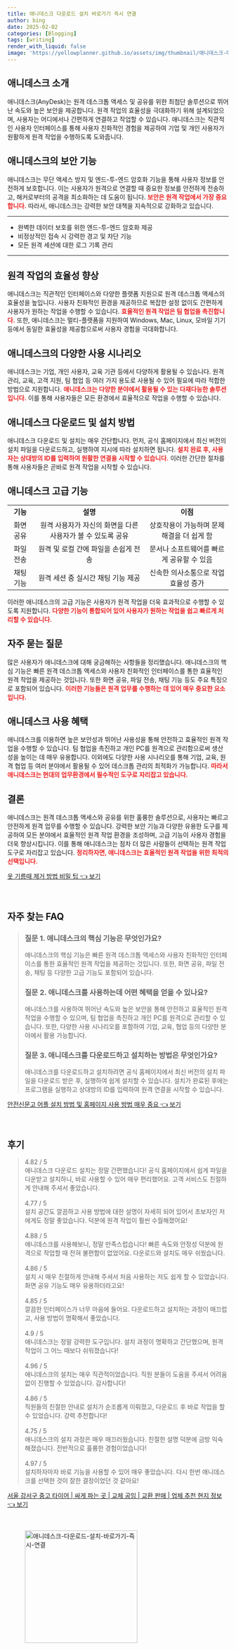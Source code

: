 ```yaml
---
title: 애니데스크 다운로드 설치 바로가기 즉시 연결
author: bing
date: 2025-02-02
categories: [Blogging]
tags: [writing]
render_with_liquid: false
image: 'https://yellowplanner.github.io/assets/img/thumbnail/애니데스크-다운로드-설치-바로가기-즉시-연결.webp'
---
```



<h2 id='애니데스크_소개'>애니데스크 소개</h2>

<p>애니데스크(AnyDesk)는 원격 데스크톱 액세스 및 공유를 위한 최첨단 솔루션으로 뛰어난 속도와 높은 보안을 제공합니다. 원격 작업의 효율성을 극대화하기 위해 설계되었으며, 사용자는 어디에서나 간편하게 연결하고 작업할 수 있습니다. 애니데스크는 직관적인 사용자 인터페이스를 통해 사용자 친화적인 경험을 제공하여 기업 및 개인 사용자가 원활하게 원격 작업을 수행하도록 도와줍니다.</p>

<h2 id='보안_기능'>애니데스크의 보안 기능</h2>

<p>애니데스크는 무단 액세스 방지 및 엔드-투-엔드 암호화 기능을 통해 사용자 정보를 안전하게 보호합니다. 이는 사용자가 원격으로 연결할 때 중요한 정보를 안전하게 전송하고, 해커로부터의 공격을 최소화하는 데 도움이 됩니다. <b><span style="color: #ee2323;">보안은 원격 작업에서 가장 중요합니다.</span></b> 따라서, 애니데스크는 강력한 보안 대책을 지속적으로 강화하고 있습니다.</p>

<hr />

<ul>
    <li>완벽한 데이터 보호를 위한 엔드-투-엔드 암호화 제공</li>
    <li>비정상적인 접속 시 강력한 경고 및 차단 기능</li>
    <li>모든 원격 세션에 대한 로그 기록 관리</li>
</ul>

<hr />

<h2 id='원격_작업_효율성'>원격 작업의 효율성 향상</h2>

<p>애니데스크는 직관적인 인터페이스와 다양한 플랫폼 지원으로 원격 데스크톱 액세스의 효율성을 높입니다. 사용자 친화적인 환경을 제공하므로 복잡한 설정 없이도 간편하게 사용자가 원하는 작업을 수행할 수 있습니다. <b><span style="color: #ee2323;">효율적인 원격 작업은 팀 협업을 촉진합니다.</span></b> 또한, 애니데스크는 멀티-플랫폼을 지원하여 Windows, Mac, Linux, 모바일 기기 등에서 동일한 효율성을 제공함으로써 사용자 경험을 극대화합니다.</p>

<h2 id='다양한_사용_시나리오'>애니데스크의 다양한 사용 시나리오</h2>

<p>애니데스크는 기업, 개인 사용자, 교육 기관 등에서 다양하게 활용될 수 있습니다. 원격 관리, 교육, 고객 지원, 팀 협업 등 여러 가지 용도로 사용될 수 있어 필요에 따라 적합한 방법으로 지원합니다. <b><span style="color: #ee2323;">애니데스크는 다양한 분야에서 활용될 수 있는 다재다능한 솔루션입니다.</span></b> 이를 통해 사용자들은 모든 환경에서 효율적으로 작업을 수행할 수 있습니다.</p>

<h2 id='다운로드_설치_방법'>애니데스크 다운로드 및 설치 방법</h2>

<p>애니데스크 다운로드 및 설치는 매우 간단합니다. 먼저, 공식 홈페이지에서 최신 버전의 설치 파일을 다운로드하고, 실행하여 지시에 따라 설치하면 됩니다. <b><span style="color: #ee2323;">설치 완료 후, 사용자는 상대방의 ID를 입력하여 원활한 연결을 시작할 수 있습니다.</span></b> 이러한 간단한 절차를 통해 사용자들은 곧바로 원격 작업을 시작할 수 있습니다.</p>

<h2 id='고급_기능'>애니데스크 고급 기능</h2>

<table>
    <tr>
        <td style="text-align: center; height: 17px;"><b>기능</b></td>
        <td style="text-align: center; height: 17px;"><b>설명</b></td>
        <td style="text-align: center; height: 17px;"><b>이점</b></td>
    </tr>
    <tr>
        <td style="text-align: center; height: 17px;">화면 공유</td>
        <td style="text-align: center; height: 17px;">원격 사용자가 자신의 화면을 다른 사용자가 볼 수 있도록 공유</td>
        <td style="text-align: center; height: 17px;">상호작용이 가능하며 문제 해결을 더 쉽게 함</td>
    </tr>
    <tr>
        <td style="text-align: center; height: 17px;">파일 전송</td>
        <td style="text-align: center; height: 17px;">원격 및 로컬 간에 파일을 손쉽게 전송</td>
        <td style="text-align: center; height: 17px;">문서나 소프트웨어를 빠르게 공유할 수 있음</td>
    </tr>
    <tr>
        <td style="text-align: center; height: 17px;">채팅 기능</td>
        <td style="text-align: center; height: 17px;">원격 세션 중 실시간 채팅 기능 제공</td>
        <td style="text-align: center; height: 17px;">신속한 의사소통으로 작업 효율성 증가</td>
    </tr>
</table>

<p>이러한 애니데스크의 고급 기능은 사용자가 원격 작업을 더욱 효과적으로 수행할 수 있도록 지원합니다. <b><span style="color: #ee2323;">다양한 기능이 통합되어 있어 사용자가 원하는 작업을 쉽고 빠르게 처리할 수 있습니다.</span></b></p>

<h2 id='자주_묻는_질문'>자주 묻는 질문</h2>

<p>많은 사용자가 애니데스크에 대해 궁금해하는 사항들을 정리했습니다. 애니데스크의 핵심 기능은 빠른 원격 데스크톱 액세스와 사용자 친화적인 인터페이스를 통한 효율적인 원격 작업을 제공하는 것입니다. 또한 화면 공유, 파일 전송, 채팅 기능 등도 주요 특징으로 포함되어 있습니다. <b><span style="color: #ee2323;">이러한 기능들은 원격 업무를 수행하는 데 있어 매우 중요한 요소입니다.</span></b></p>

<h2 id='사용_혜택'>애니데스크 사용 혜택</h2>

<p>애니데스크를 이용하면 높은 보안성과 뛰어난 사용성을 통해 안전하고 효율적인 원격 작업을 수행할 수 있습니다. 팀 협업을 촉진하고 개인 PC를 원격으로 관리함으로써 생산성을 높이는 데 매우 유용합니다. 이외에도 다양한 사용 시나리오를 통해 기업, 교육, 원격 협업 등 여러 분야에서 활용될 수 있어 데스크톱 관리의 최적화가 가능합니다. <b><span style="color: #ee2323;">따라서 애니데스크는 현대의 업무환경에서 필수적인 도구로 자리잡고 있습니다.</span></b></p>

<h2 id='결론'>결론</h2>

<p>애니데스크는 원격 데스크톱 액세스와 공유를 위한 훌륭한 솔루션으로, 사용자는 빠르고 안전하게 원격 업무를 수행할 수 있습니다. 강력한 보안 기능과 다양한 유용한 도구를 제공하여 모든 분야에서 효율적인 원격 작업 환경을 조성하며, 고급 기능이 사용자 경험을 더욱 향상시킵니다. 이를 통해 애니데스크는 점차 더 많은 사람들이 선택하는 원격 작업 도구로 자리잡고 있습니다. <b><span style="color: #ee2323;">정리하자면, 애니데스크는 효율적인 원격 작업을 위한 최적의 선택입니다.</span></b></p>


<p><a class="click-button" title="옷 기름때 제거 방법 비밀 팁" href="https://yellowplanner.github.io/posts/%EC%98%B7-%EA%B8%B0%EB%A6%84%EB%95%8C-%EC%A0%9C%EA%B1%B0-%EB%B0%A9%EB%B2%95-%EB%B9%84%EB%B0%80-%ED%8C%81/" rel="dofollow">옷 기름때 제거 방법 비밀 팁 👈 보기</a></p><br>
<h2 id='자주_찾는_FAQ'>자주 찾는 FAQ</h2>
<div itemscope="" itemtype="https://schema.org/FAQPage">
<blockquote>
<div itemscope="" itemprop="mainEntity" itemtype="https://schema.org/Question">
<h3 itemprop="name">질문 1. 애니데스크의 핵심 기능은 무엇인가요?</h3>
<div itemscope="" itemprop="acceptedAnswer" itemtype="https://schema.org/Answer">
<span itemprop="text">
<p>애니데스크의 핵심 기능은 빠른 원격 데스크톱 액세스와 사용자 친화적인 인터페이스를 통한 효율적인 원격 작업을 제공하는 것입니다. 또한, 화면 공유, 파일 전송, 채팅 등 다양한 고급 기능도 포함되어 있습니다.</p>
</span>
</div>
</div>
<div itemscope="" itemprop="mainEntity" itemtype="https://schema.org/Question">
<h3 itemprop="name">질문 2. 애니데스크를 사용하는데 어떤 혜택을 얻을 수 있나요?</h3>
<div itemscope="" itemprop="acceptedAnswer" itemtype="https://schema.org/Answer">
<span itemprop="text">
<p>애니데스크를 사용하여 뛰어난 속도와 높은 보안을 통해 안전하고 효율적인 원격 작업을 수행할 수 있으며, 팀 협업을 촉진하고 개인 PC를 원격으로 관리할 수 있습니다. 또한, 다양한 사용 시나리오를 포함하여 기업, 교육, 협업 등의 다양한 분야에서 활용 가능합니다.</p>
</span>
</div>
</div>
<div itemscope="" itemprop="mainEntity" itemtype="https://schema.org/Question">
<h3 itemprop="name">질문 3. 애니데스크를 다운로드하고 설치하는 방법은 무엇인가요?</h3>
<div itemscope="" itemprop="acceptedAnswer" itemtype="https://schema.org/Answer">
<span itemprop="text">
<p>애니데스크를 다운로드하고 설치하려면 공식 홈페이지에서 최신 버전의 설치 파일을 다운로드 받은 후, 실행하여 쉽게 설치할 수 있습니다. 설치가 완료된 후에는 프로그램을 실행하고 상대방의 ID를 입력하여 원격 연결을 시작할 수 있습니다.</p>
</span>
</div>
</div>
</blockquote>
</div>
<p><a class="click-button" title="안전신문고 어플 설치 방법 및 홈페이지 사용 방법 매우 중요" href="https://yellowplanner.github.io/posts/%EC%95%88%EC%A0%84%EC%8B%A0%EB%AC%B8%EA%B3%A0-%EC%96%B4%ED%94%8C-%EC%84%A4%EC%B9%98-%EB%B0%A9%EB%B2%95-%EB%B0%8F-%ED%99%88%ED%8E%98%EC%9D%B4%EC%A7%80-%EC%82%AC%EC%9A%A9-%EB%B0%A9%EB%B2%95-%EB%A7%A4%EC%9A%B0-%EC%A4%91%EC%9A%94/" rel="dofollow">안전신문고 어플 설치 방법 및 홈페이지 사용 방법 매우 중요 👈 보기</a></p><br>
<h2 id='후기'>후기</h2>
<div itemscope itemtype="https://schema.org/Product">
  <blockquote>
  <div itemprop="review" itemscope itemtype="https://schema.org/Review">
      <div itemprop="reviewRating" itemscope itemtype="https://schema.org/Rating"> <span itemprop="ratingValue">4.82</span> / <span itemprop="bestRating">5</span> </div>
      <span itemprop="reviewBody">애니데스크 다운로드 설치는 정말 간편했습니다! 공식 홈페이지에서 쉽게 파일을 다운받고 설치하니, 바로 사용할 수 있어 매우 편리했어요. 고객 서비스도 친절하게 안내해 주셔서 좋았습니다.</span>
  </div>
  <br>
  <div itemprop="review" itemscope itemtype="https://schema.org/Review">
      <div itemprop="reviewRating" itemscope itemtype="https://schema.org/Rating"> <span itemprop="ratingValue">4.77</span> / <span itemprop="bestRating">5</span> </div>
      <span itemprop="reviewBody">설치 공간도 깔끔하고 사용 방법에 대한 설명이 자세히 되어 있어서 초보자인 저에게도 정말 좋았습니다. 덕분에 원격 작업이 훨씬 수월해졌어요!</span>
  </div>
  <br>
  <div itemprop="review" itemscope itemtype="https://schema.org/Review">
      <div itemprop="reviewRating" itemscope itemtype="https://schema.org/Rating"> <span itemprop="ratingValue">4.88</span> / <span itemprop="bestRating">5</span> </div>
      <span itemprop="reviewBody">애니데스크를 사용해보니, 정말 만족스럽습니다! 빠른 속도와 안정성 덕분에 원격으로 작업할 때 전혀 불편함이 없었어요. 다운로드와 설치도 매우 쉬웠습니다.</span>
  </div>
  <br>
  <div itemprop="review" itemscope itemtype="https://schema.org/Review">
      <div itemprop="reviewRating" itemscope itemtype="https://schema.org/Rating"> <span itemprop="ratingValue">4.86</span> / <span itemprop="bestRating">5</span> </div>
      <span itemprop="reviewBody">설치 시 매우 친절하게 안내해 주셔서 처음 사용하는 저도 쉽게 할 수 있었습니다. 화면 공유 기능도 매우 유용하더라고요!</span>
  </div>
  <br>
  <div itemprop="review" itemscope itemtype="https://schema.org/Review">
      <div itemprop="reviewRating" itemscope itemtype="https://schema.org/Rating"> <span itemprop="ratingValue">4.85</span> / <span itemprop="bestRating">5</span> </div>
      <span itemprop="reviewBody">깔끔한 인터페이스가 너무 마음에 들어요. 다운로드하고 설치하는 과정이 매끄럽고, 사용 방법이 명확해서 좋았습니다.</span>
  </div>
  <br>
  <div itemprop="review" itemscope itemtype="https://schema.org/Review">
      <div itemprop="reviewRating" itemscope itemtype="https://schema.org/Rating"> <span itemprop="ratingValue">4.9</span> / <span itemprop="bestRating">5</span> </div>
      <span itemprop="reviewBody">애니데스크는 정말 강력한 도구입니다. 설치 과정이 명확하고 간단했으며, 원격 작업이 그 어느 때보다 쉬워졌습니다!</span>
  </div>
  <br>
  <div itemprop="review" itemscope itemtype="https://schema.org/Review">
      <div itemprop="reviewRating" itemscope itemtype="https://schema.org/Rating"> <span itemprop="ratingValue">4.96</span> / <span itemprop="bestRating">5</span> </div>
      <span itemprop="reviewBody">애니데스크의 설치는 매우 직관적이었습니다. 직원 분들이 도움을 주셔서 어려움 없이 진행할 수 있었습니다. 감사합니다!</span>
  </div>
  <br>
  <div itemprop="review" itemscope itemtype="https://schema.org/Review">
      <div itemprop="reviewRating" itemscope itemtype="https://schema.org/Rating"> <span itemprop="ratingValue">4.86</span> / <span itemprop="bestRating">5</span> </div>
      <span itemprop="reviewBody">직원들의 친절한 안내로 설치가 순조롭게 이뤄졌고, 다운로드 후 바로 작업을 할 수 있었습니다. 강력 추천합니다!</span>
  </div>
  <br>
  <div itemprop="review" itemscope itemtype="https://schema.org/Review">
      <div itemprop="reviewRating" itemscope itemtype="https://schema.org/Rating"> <span itemprop="ratingValue">4.75</span> / <span itemprop="bestRating">5</span> </div>
      <span itemprop="reviewBody">애니데스크의 설치 과정은 매우 매끄러웠습니다. 친절한 설명 덕분에 금방 익숙해졌습니다. 전반적으로 훌륭한 경험이었습니다!</span>
  </div>
  <br>
  <div itemprop="review" itemscope itemtype="https://schema.org/Review">
      <div itemprop="reviewRating" itemscope itemtype="https://schema.org/Rating"> <span itemprop="ratingValue">4.97</span> / <span itemprop="bestRating">5</span> </div>
      <span itemprop="reviewBody">설치하자마자 바로 기능을 사용할 수 있어 매우 좋았습니다. 다시 한번 애니데스크를 선택한 것이 잘한 결정이었던 것 같아요!</span>
  </div>
  </blockquote>
</div>
<p><a class="click-button" title="서울 강서구 중고 타이어 | 싸게 파는 곳 | 교체 공임 | 교환 판매 | 업체 추천 현지 정보" href="https://yellowplanner.github.io/posts/%EC%84%9C%EC%9A%B8-%EA%B0%95%EC%84%9C%EA%B5%AC-%EC%A4%91%EA%B3%A0-%ED%83%80%EC%9D%B4%EC%96%B4-%EC%8B%B8%EA%B2%8C-%ED%8C%8C%EB%8A%94-%EA%B3%B3-%EA%B5%90%EC%B2%B4-%EA%B3%B5%EC%9E%84-%EA%B5%90%ED%99%98-%ED%8C%90%EB%A7%A4-%EC%97%85%EC%B2%B4-%EC%B6%94%EC%B2%9C-%ED%98%84%EC%A7%80-%EC%A0%95%EB%B3%B4/" rel="dofollow">서울 강서구 중고 타이어 | 싸게 파는 곳 | 교체 공임 | 교환 판매 | 업체 추천 현지 정보 👈 보기</a></p><br>
<figure class="image"><img src="https://yellowplanner.github.io/assets/img/thumbnail/애니데스크-다운로드-설치-바로가기-즉시-연결.webp" alt="애니데스크-다운로드-설치-바로가기-즉시-연결" width="256" height="256"></figure>